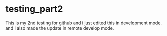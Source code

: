 # testing_part2
This is my 2nd testing for github
and i just edited this in development mode.
and I also made the update in remote develop mode.
